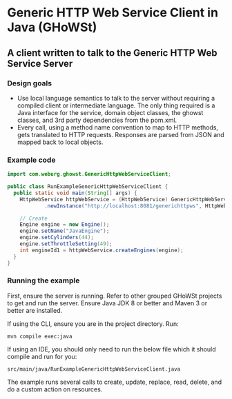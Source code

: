 # Generic HTTP Web Service Client in Java (GHoWSt)

## A client written to talk to the Generic HTTP Web Service Server

### Design goals

- Use local language semantics to talk to the server without requiring a 
  compiled client or intermediate language. The only thing required is a Java
  interface for the service, domain object classes, the ghowst classes, and 3rd
  party dependencies from the pom.xml.
- Every call, using a method name convention to map to HTTP methods, gets
  translated to HTTP requests. Responses are parsed from JSON and mapped back to
  local objects.

### Example code

```java
import com.weburg.ghowst.GenericHttpWebServiceClient;

public class RunExampleGenericHttpWebServiceClient {
  public static void main(String[] args) {
    HttpWebService httpWebService = (HttpWebService) GenericHttpWebServiceClient
            .newInstance("http://localhost:8081/generichttpws", HttpWebService.class);

    // Create
    Engine engine = new Engine();
    engine.setName("JavaEngine");
    engine.setCylinders(44);
    engine.setThrottleSetting(49);
    int engineId1 = httpWebService.createEngines(engine);
  }
}
```

### Running the example

First, ensure the server is running. Refer to other grouped GHoWSt projects to
get and run the server. Ensure Java JDK 8 or better and Maven 3 or better are
installed. 

If using the CLI, ensure you are in the project directory. Run:

`mvn compile exec:java`

If using an IDE, you should only need to run the below file which it should
compile and run for you:

`src/main/java/RunExampleGenericHttpWebServiceClient.java`

The example runs several calls to create, update, replace, read, delete, and do
a custom action on resources.
